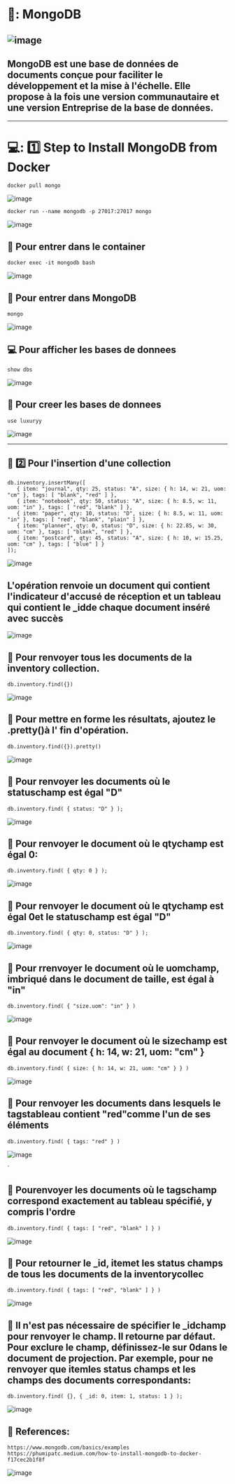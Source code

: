 # 🐝: MongoDB 

![image](manga.png)
------
## MongoDB est une base de données de documents conçue pour faciliter le développement et la mise à l'échelle. Elle propose à la fois une version communautaire et une version Entreprise de la base de données.
------
# 💻: :one: Step to Install MongoDB from Docker
```
docker pull mongo

```
![image](mongo1.jpg)

```
docker run --name mongodb -p 27017:27017 mongo

```
![image](mongo2.jpg)

## :snake: Pour entrer dans le container 
```
docker exec -it mongodb bash

```
![image](mongo3.jpg)

## :apple: Pour entrer dans MongoDB
```
mongo

```
![image](mongo4.jpg)

## :computer: Pour afficher les bases de donnees 
```
show dbs

```
![image](mongo5.jpg)

## :apple: Pour creer les bases de donnees
```
use luxuryy

```
![image](mango1.jpg)

----
## :pushpin: :two: Pour l'insertion d'une collection 
```
db.inventory.insertMany([
   { item: "journal", qty: 25, status: "A", size: { h: 14, w: 21, uom: "cm" }, tags: [ "blank", "red" ] },
   { item: "notebook", qty: 50, status: "A", size: { h: 8.5, w: 11, uom: "in" }, tags: [ "red", "blank" ] },
   { item: "paper", qty: 10, status: "D", size: { h: 8.5, w: 11, uom: "in" }, tags: [ "red", "blank", "plain" ] },
   { item: "planner", qty: 0, status: "D", size: { h: 22.85, w: 30, uom: "cm" }, tags: [ "blank", "red" ] },
   { item: "postcard", qty: 45, status: "A", size: { h: 10, w: 15.25, uom: "cm" }, tags: [ "blue" ] }
]);

```
![image](mango0.jpg)


## L'opération renvoie un document qui contient l'indicateur d'accusé de réception et un tableau qui contient le _idde chaque document inséré avec succès



![image](mango01.jpg)


## :pushpin:  Pour renvoyer tous les documents de la inventory collection.
```
db.inventory.find({})
```
![image](mango4.jpg)

## :pushpin:  Pour mettre en forme les résultats, ajoutez le .pretty()à l' fin d'opération.
```
db.inventory.find({}).pretty()
```
![image](mango5.jpg)


## :pushpin:  Pour renvoyer les documents où le statuschamp est égal "D"
```
db.inventory.find( { status: "D" } );
```
![image](mango6.jpg)


## :pushpin:  Pour renvoyer le document où le qtychamp est égal 0:
```
db.inventory.find( { qty: 0 } );
```
![image](mango7.jpg)


## :pushpin:  Pour renvoyer le document où le qtychamp est égal 0et le statuschamp est égal "D"
```
db.inventory.find( { qty: 0, status: "D" } );
```
![image](mango8.jpg)


## :pushpin:  Pour  rrenvoyer le document où le uomchamp, imbriqué dans le document de taille, est égal à "in"
```
db.inventory.find( { "size.uom": "in" } )
```
![image](mango9.jpg)


## :pushpin:  Pour  renvoyer le document où le sizechamp est égal au document { h: 14, w: 21, uom: "cm" }
```
db.inventory.find( { size: { h: 14, w: 21, uom: "cm" } } )
```
![image](mango10.jpg)


## :pushpin:  Pour renvoyer les documents dans lesquels le tagstableau contient "red"comme l'un de ses éléments
```
db.inventory.find( { tags: "red" } )
```
![image](mango11.jpg)


`
## :pushpin:  Pourenvoyer les documents où le tagschamp correspond exactement au tableau spécifié, y compris l'ordre
```
db.inventory.find( { tags: [ "red", "blank" ] } )
```
![image](mango12.jpg)


## :pushpin:  Pour retourner le _id, itemet les status champs de tous les documents de la inventorycollec
```
db.inventory.find( { tags: [ "red", "blank" ] } )
```
![image](mango13.jpg)


## :pushpin:  Il n'est pas nécessaire de spécifier le _idchamp pour renvoyer le champ. Il retourne par défaut. Pour exclure le champ, définissez-le sur 0dans le document de projection. Par exemple, pour ne renvoyer que itemles status champs et les champs des documents correspondants:
```
db.inventory.find( {}, { _id: 0, item: 1, status: 1 } );
```
![image](mango14.jpg)


## :pushpin: References:
```
https://www.mongodb.com/basics/examples
https://phumipatc.medium.com/how-to-install-mongodb-to-docker-f17cec2b1f8f
```
![image](manga.png)
